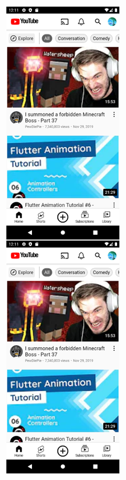 
<img src="screenshots/YT home UI.png" width="300" height=auto> <img src="screenshots/YT home UI.png" width="300" height=auto>
